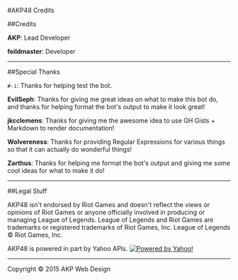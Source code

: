 #AKP48 Credits

##Credits

**AKP**: Lead Developer

**feildmaster**: Developer

- - - - - - - - - - - - - - - - - - - - - - - - - - - - - - - - - - - - - - - - - - - - - - - - - - - - - - - - - - - -

##Special Thanks

`#-i`: Thanks for helping test the bot.

**EvilSeph**: Thanks for giving me great ideas on what to make this bot do, and thanks for helping format the bot's output to make it look great!

**jkcclemens**: Thanks for giving me the awesome idea to use GH Gists + Markdown to render documentation!

**Wolvereness**: Thanks for providing Regular Expressions for various things so that it can actually do wonderful things!

**Zarthus**: Thanks for helping me format the bot's output and giving me some cool ideas for what to make it do!

- - - - - - - - - - - - - - - - - - - - - - - - - - - - - - - - - - - - - - - - - - - - - - - - - - - - - - - - - - - -

##Legal Stuff

AKP48 isn't endorsed by Riot Games and doesn't reflect the views or opinions of Riot Games or anyone officially involved in producing or managing League of Legends. League of Legends and Riot Games are trademarks or registered trademarks of Riot Games, Inc. League of Legends © Riot Games, Inc.

AKP48 is powered in part by Yahoo APIs.
[![Powered by Yahoo!](http://poweredby.yahoo.com/purple.png "Powered by Yahoo!")](https://www.yahoo.com/ "Powered by Yahoo!")


- - - - - - - - - - - - - - - - - - - - - - - - - - - - - - - - - - - - - - - - - - - - - - - - - - - - - - - - - - - -

Copyright &copy; 2015 AKP Web Design